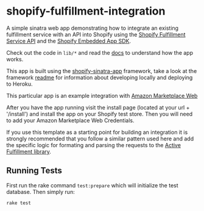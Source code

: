 shopify-fulfillment-integration
=======================

A simple sinatra web app demonstrating how to integrate an existing fulfillment service with an API into Shopify using the [Shopify Fulfillment Service API](http://docs.shopify.com/api/fulfillmentservice) and the [Shopify Embedded App SDK](http://docs.shopify.com/embedded-app-sdk).

Check out the code in `lib/*` and read the [docs](http://docs.shopify.com/api/fulfillmentservice) to understand how the app works.

This app is built using the [shopify-sinatra-app](https://github.com/pickle27/shopify-sinatra-app) framework, take a look at the framework [readme](https://github.com/pickle27/shopify-sinatra-app) for information about developing locally and deploying to Heroku.

This particular app is an example integration with [Amazon Marketplace Web](https://developer.amazonservices.ca/)

After you have the app running visit the install page (located at your url + '/install') and install the app on your Shopify test store. Then you will need to add your Amazon Marketplace Web Credentials.

If you use this template as a starting point for building an integration it is strongly recommended that you follow a similar pattern used here and add the specific logic for formating and parsing the requests to the [Active Fulfillment library](https://github.com/Shopify/active_fulfillment).

Running Tests
-------------

First run the rake command `test:prepare` which will initialize the test database. Then simply run:

```
rake test
```
